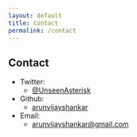 ```yaml
---
layout: default
title: Contact
permalink: /contact
---
```


## Contact

- Twitter:
    - [@UnseenAsterisk](https://twitter.com/UnseenAsterisk)
- Github:
    - [arunvijayshankar](https://github.com/arunvijayshankar/)
- Email:
    - arunvijayshankar@gmail.com

